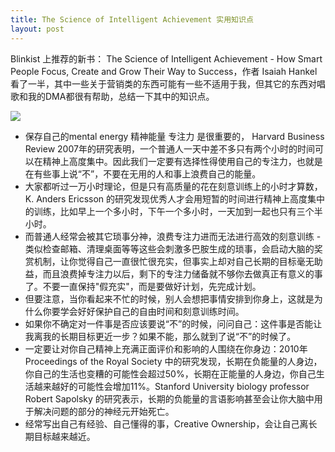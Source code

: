 ```yaml
---
title: The Science of Intelligent Achievement 实用知识点
layout: post
---
```


Blinkist 上推荐的新书： The Science of Intelligent Achievement - How Smart People Focus, Create and Grow Their Way to Success，作者 Isaiah Hankel 看了一半，其中一些关于营销类的东西可能有一些不适用于我，但其它的东西对唱歌和我的DMA都很有帮助，总结一下其中的知识点。

![](https://fastly.jsdelivr.net/gh/filess/img0@main/2022/08/20/1660993629422-f6ac3c58-fdf8-49e8-b44d-0fb08d964859.png)

- 保存自己的mental energy 精神能量 专注力 是很重要的， Harvard Business Review 2007年的研究表明，一个普通人一天中差不多只有两个小时的时间可以在精神上高度集中。因此我们一定要有选择性得使用自己的专注力，也就是在有些事上说“不”，不要在无用的人和事上浪费自己的能量。
- 大家都听过一万小时理论，但是只有高质量的花在刻意训练上的小时才算数，K. Anders Ericsson 的研究发现优秀人才会用短暂的时间进行精神上高度集中的训练，比如早上一个多小时，下午一个多小时，一天加到一起也只有三个半小时。
- 而普通人经常会被其它琐事分神，浪费专注力进而无法进行高效的刻意训练 - 类似检查邮箱、清理桌面等等这些会刺激多巴胺生成的琐事，会启动大脑的奖赏机制，让你觉得自己一直很忙很充实，但事实上却对自己长期的目标毫无助益，而且浪费掉专注力以后，剩下的专注力储备就不够你去做真正有意义的事了。不要一直保持"假充实"，而是要做好计划，先完成计划。
- 但要注意，当你看起来不忙的时候，别人会想把事情安排到你身上，这就是为什么你要学会好好保护自己的自由时间和刻意训练时间。
- 如果你不确定对一件事是否应该要说“不”的时候，问问自己：这件事是否能让我离我的长期目标更近一步？如果不能，那么就到了说“不”的时候了。
- 一定要让对你自己精神上充满正面评价和影响的人围绕在你身边：2010年 Proceedings of the Royal Society 中的研究发现，长期在负能量的人身边，你自己的生活也变糟的可能性会超过50%，长期在正能量的人身边，你自己生活越来越好的可能性会增加11%。Stanford University biology professor Robert Sapolsky 的研究表示，长期的负能量的言语影响甚至会让你大脑中用于解决问题的部分的神经元开始死亡。
- 经常写出自己有经验、自己懂得的事，Creative Ownership，会让自己离长期目标越来越近。
